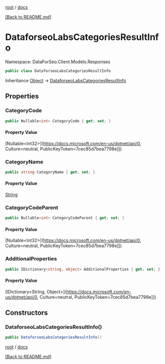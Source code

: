 [root](./../ "root") / [docs](./ "docs")

[[Back to README.md]](./../README.md "[Back to README.md]")

# DataforseoLabsCategoriesResultInfo

Namespace: DataForSeo.Client.Models.Responses

```csharp
public class DataforseoLabsCategoriesResultInfo
```

Inheritance [Object](https://docs.microsoft.com/en-us/dotnet/api/Object) → [DataforseoLabsCategoriesResultInfo](./DataforseoLabsCategoriesResultInfo.md)

## Properties

### **CategoryCode**

```csharp
public Nullable<int> CategoryCode { get; set; }
```

#### Property Value

[Nullable&lt;Int32&gt;](https://docs.microsoft.com/en-us/dotnet/api/0, Culture=neutral, PublicKeyToken=7cec85d7bea7798e]])<br>

### **CategoryName**

```csharp
public string CategoryName { get; set; }
```

#### Property Value

[String](https://docs.microsoft.com/en-us/dotnet/api/String)<br>

### **CategoryCodeParent**

```csharp
public Nullable<int> CategoryCodeParent { get; set; }
```

#### Property Value

[Nullable&lt;Int32&gt;](https://docs.microsoft.com/en-us/dotnet/api/0, Culture=neutral, PublicKeyToken=7cec85d7bea7798e]])<br>

### **AdditionalProperties**

```csharp
public IDictionary<string, object> AdditionalProperties { get; set; }
```

#### Property Value

[IDictionary&lt;String, Object&gt;](https://docs.microsoft.com/en-us/dotnet/api/0, Culture=neutral, PublicKeyToken=7cec85d7bea7798e]])<br>

## Constructors

### **DataforseoLabsCategoriesResultInfo()**

```csharp
public DataforseoLabsCategoriesResultInfo()
```

[root](./../ "root") / [docs](./ "docs")

[[Back to README.md]](./../README.md "[Back to README.md]")